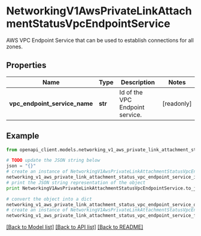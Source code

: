 # NetworkingV1AwsPrivateLinkAttachmentStatusVpcEndpointService

AWS VPC Endpoint Service that can be used to establish connections for all zones. 

## Properties
Name | Type | Description | Notes
------------ | ------------- | ------------- | -------------
**vpc_endpoint_service_name** | **str** | Id of the VPC Endpoint service. | [readonly] 

## Example

```python
from openapi_client.models.networking_v1_aws_private_link_attachment_status_vpc_endpoint_service import NetworkingV1AwsPrivateLinkAttachmentStatusVpcEndpointService

# TODO update the JSON string below
json = "{}"
# create an instance of NetworkingV1AwsPrivateLinkAttachmentStatusVpcEndpointService from a JSON string
networking_v1_aws_private_link_attachment_status_vpc_endpoint_service_instance = NetworkingV1AwsPrivateLinkAttachmentStatusVpcEndpointService.from_json(json)
# print the JSON string representation of the object
print NetworkingV1AwsPrivateLinkAttachmentStatusVpcEndpointService.to_json()

# convert the object into a dict
networking_v1_aws_private_link_attachment_status_vpc_endpoint_service_dict = networking_v1_aws_private_link_attachment_status_vpc_endpoint_service_instance.to_dict()
# create an instance of NetworkingV1AwsPrivateLinkAttachmentStatusVpcEndpointService from a dict
networking_v1_aws_private_link_attachment_status_vpc_endpoint_service_form_dict = networking_v1_aws_private_link_attachment_status_vpc_endpoint_service.from_dict(networking_v1_aws_private_link_attachment_status_vpc_endpoint_service_dict)
```
[[Back to Model list]](../ccloud/README.md#documentation-for-models) [[Back to API list]](../ccloud/README.md#documentation-for-api-endpoints) [[Back to README]](../ccloud/README.md)


